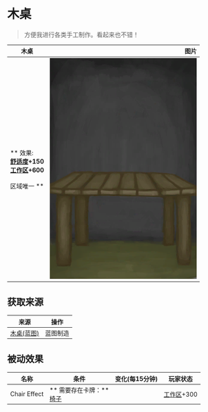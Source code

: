 # 木桌  
> 方便我进行各类手工制作。看起来也不错！  
  
  木桌  |   图片   
 ----  |  ----:   
 ** 效果: **<br>[舒适度](Comfort.md)+150<br>[工作区](Workplace.md)+600<br><br>** 区域唯一 **  |  ![](Sprite/Table.png)   
  
## 获取来源  
来源  |  操作  
----  |  ----  
[木桌(蓝图)](Bp_Table.md)  |  蓝图制造  
## 被动效果  
名称  |  条件  |  变化(每15分钟)  |  玩家状态  
----  |  ----  |  ----  |  ----  
Chair Effect  |  ** 需要存在卡牌：**<br>[椅子](ChairPlaced.md)  |    |  [工作区](Workplace.md)+300  

